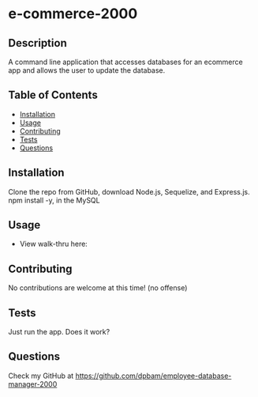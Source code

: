 # e-commerce-2000

## Description

A command line application that accesses databases for an ecommerce app and allows the user to update the database.

## Table of Contents

- [Installation](#installation)
- [Usage](#usage)
- [Contributing](#contributing)
- [Tests](#tests)
- [Questions](#questions)

## Installation

Clone the repo from GitHub, download Node.js, Sequelize, and Express.js. npm install -y, in the MySQL

## Usage

- View walk-thru here:

## Contributing

No contributions are welcome at this time! (no offense)

## Tests

Just run the app. Does it work?

## Questions

Check my GitHub at https://github.com/dpbam/employee-database-manager-2000
